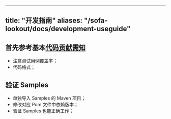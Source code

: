 
---
title: "开发指南"
aliases: "/sofa-lookout/docs/development-useguide"
---



## 首先参考基本[代码贡献需知](https://github.com/sofastack/sofa-lookout/blob/master/CONTRIBUTING.md)

- 注意测试用例覆盖率；
- 代码格式；

## 验证 Samples

 - 单独导入 Samples 的 Maven 项目；
 - 修改对应 Pom 文件中依赖版本；
 - 验证 Samples 也能正确工作；